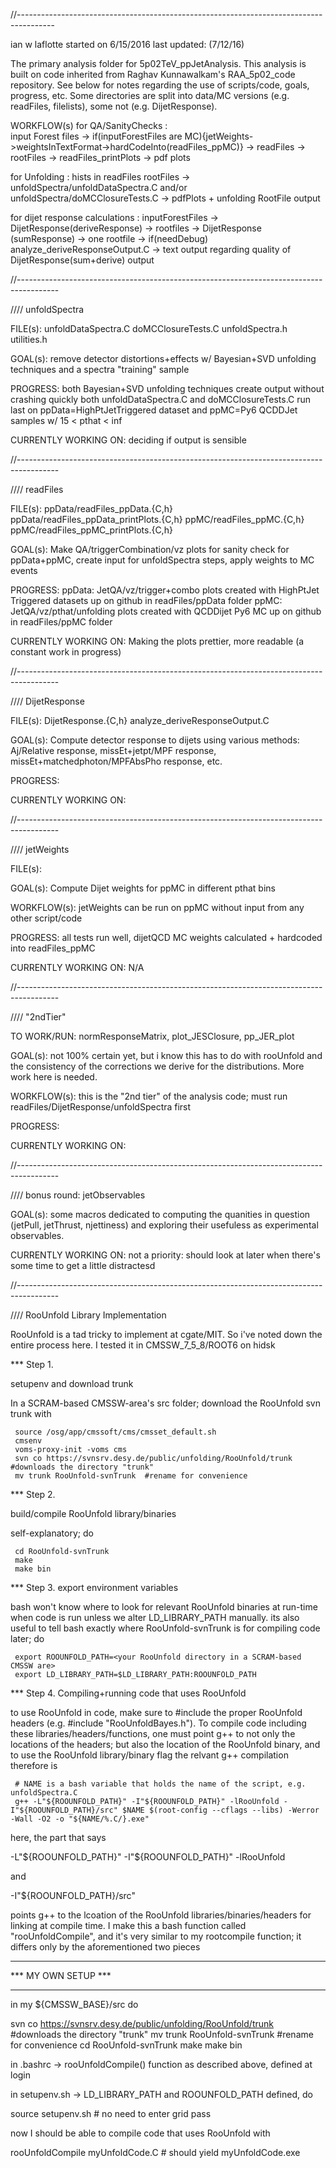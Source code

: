 //---------------------------------------------------------------------------------------

ian w laflotte
started on 6/15/2016
last updated: (7/12/16)

The primary analysis folder for 5p02TeV_ppJetAnalysis. This analysis is built on code inherited from Raghav Kunnawalkam's RAA_5p02_code repository. 
See below for notes regarding the use of scripts/code, goals, progress, etc. Some directories are split into data/MC versions (e.g. readFiles, filelists), some not (e.g. DijetResponse). 

WORKFLOW(s)
for QA/SanityChecks :  
input Forest files -> 
if(inputForestFiles are MC){jetWeights->weightsInTextFormat->hardCodeInto(readFiles_ppMC)} -> 
readFiles -> rootFiles -> readFiles_printPlots -> pdf plots

for Unfolding : 
hists in readFiles rootFiles -> unfoldSpectra/unfoldDataSpectra.C and/or unfoldSpectra/doMCClosureTests.C -> pdfPlots + unfolding RootFile output

for dijet response calculations : 
inputForestFiles -> DijetResponse(deriveResponse) -> rootfiles -> DijetResponse (sumResponse) -> one rootfile -> 
if(needDebug) analyze_deriveResponseOutput.C -> text output regarding quality of DijetResponse(sum+derive) output 


//----------------------------------------------------------------------------------------

//// unfoldSpectra

FILE(s):
unfoldDataSpectra.C
doMCClosureTests.C
unfoldSpectra.h
utilities.h

GOAL(s): 
remove detector distortions+effects w/ Bayesian+SVD unfolding techniques and a spectra "training" sample

PROGRESS: 
both Bayesian+SVD unfolding techniques create output without crashing quickly
both unfoldDataSpectra.C and doMCClosureTests.C run last on ppData=HighPtJetTriggered dataset and ppMC=Py6 QCDDJet samples w/ 15 < pthat < inf 

CURRENTLY WORKING ON:
deciding if output is sensible


//----------------------------------------------------------------------------------------

//// readFiles 

FILE(s):
ppData/readFiles_ppData.{C,h}
ppData/readFiles_ppData_printPlots.{C,h}
ppMC/readFiles_ppMC.{C,h}
ppMC/readFiles_ppMC_printPlots.{C,h}

GOAL(s):
Make QA/triggerCombination/vz plots for sanity check for ppData+ppMC, create input for unfoldSpectra steps, apply weights to MC events

PROGRESS:
ppData: JetQA/vz/trigger+combo plots created with HighPtJet Triggered datasets up on github in readFiles/ppData folder
ppMC: JetQA/vz/pthat/unfolding plots created with QCDDijet Py6 MC up on github in readFiles/ppMC folder

CURRENTLY WORKING ON:
Making the plots prettier, more readable (a constant work in progress)


//----------------------------------------------------------------------------------------

//// DijetResponse 

FILE(s):
DijetResponse.{C,h}
analyze_deriveResponseOutput.C

GOAL(s): 
Compute detector response to dijets using various methods: 
Aj/Relative response, missEt+jetpt/MPF response, missEt+matchedphoton/MPFAbsPho response, etc.

PROGRESS:


CURRENTLY WORKING ON:



//----------------------------------------------------------------------------------------

//// jetWeights

FILE(s):

GOAL(s): 
Compute Dijet weights for ppMC in different pthat bins

WORKFLOW(s):
jetWeights can be run on ppMC without input from any other script/code

PROGRESS:
all tests run well, dijetQCD MC weights calculated + hardcoded into readFiles_ppMC

CURRENTLY WORKING ON:
N/A



//----------------------------------------------------------------------------------------

//// "2ndTier"

TO WORK/RUN: normResponseMatrix, plot_JESClosure, pp_JER_plot

GOAL(s): not 100% certain yet, but i know this has to do with rooUnfold and the consistency of the corrections we derive for the distributions. More work here is needed.
 
WORKFLOW(s): 
this is the "2nd tier" of the analysis code; must run readFiles/DijetResponse/unfoldSpectra first

PROGRESS:

CURRENTLY WORKING ON:



//----------------------------------------------------------------------------------------

//// bonus round: jetObservables 

GOAL(s): 
some macros dedicated to computing the quanities in question (jetPull, jetThrust, njettiness) and exploring their usefuless as experimental observables. 

CURRENTLY WORKING ON:
not a priority: should look at later when there's some time to get a little distractesd



//----------------------------------------------------------------------------------------

//// RooUnfold Library Implementation

RooUnfold is a tad tricky to implement at cgate/MIT. So i've noted down the entire process here. I tested it in CMSSW_7_5_8/ROOT6 on hidsk

*** Step 1. 

setupenv and download trunk

In a SCRAM-based CMSSW-area's src folder; download the RooUnfold svn trunk with

     source /osg/app/cmssoft/cms/cmsset_default.sh
     cmsenv
     voms-proxy-init -voms cms
     svn co https://svnsrv.desy.de/public/unfolding/RooUnfold/trunk  #downloads the directory "trunk"
     mv trunk RooUnfold-svnTrunk  #rename for convenience

*** Step 2. 

build/compile RooUnfold library/binaries

self-explanatory; do
         
     cd RooUnfold-svnTrunk
     make
     make bin

*** Step 3. export environment variables 

bash won't know where to look for relevant RooUnfold binaries at run-time when code is run unless we alter LD_LIBRARY_PATH manually. its also useful to tell bash exactly where RooUnfold-svnTrunk is for compiling code later; do

     export ROOUNFOLD_PATH=<your RooUnfold directory in a SCRAM-based CMSSW are>
     export LD_LIBRARY_PATH=$LD_LIBRARY_PATH:ROOUNFOLD_PATH

*** Step 4. Compiling+running code that uses RooUnfold

to use RooUnfold in code, make sure to #include the proper RooUnfold headers (e.g. #include "RooUnfoldBayes.h"). 
To compile code including these libraries/headers/functions, one must point g++ to not only the locations of the headers; but also the location of the RooUnfold binary, and to use the RooUnfold library/binary flag
the relvant g++ compilation therefore is

     # NAME is a bash variable that holds the name of the script, e.g. unfoldSpectra.C
     g++ -L"${ROOUNFOLD_PATH}" -I"${ROOUNFOLD_PATH}" -lRooUnfold -I"${ROOUNFOLD_PATH}/src" $NAME $(root-config --cflags --libs) -Werror -Wall -O2 -o "${NAME/%.C/}.exe"

here, the part that says 

-L"${ROOUNFOLD_PATH}" -I"${ROOUNFOLD_PATH}" -lRooUnfold

and 

-I"${ROOUNFOLD_PATH}/src"

points g++ to the lcoation of the RooUnfold libraries/binaries/headers for linking at compile time. I make this a bash function called "rooUnfoldCompile", and it's very similar to my rootcompile function; it differs only by the aforementioned two pieces

********************
*** MY OWN SETUP ***
********************

in my ${CMSSW_BASE}/src do 

   svn co https://svnsrv.desy.de/public/unfolding/RooUnfold/trunk  #downloads the directory "trunk"
   mv trunk RooUnfold-svnTrunk  #rename for convenience
   cd RooUnfold-svnTrunk
   make
   make bin

in .bashrc -> rooUnfoldCompile() function as described above, defined at login

in setupenv.sh -> LD_LIBRARY_PATH and ROOUNFOLD_PATH defined, do

   source setupenv.sh  # no need to enter grid pass

now I should be able to compile code that uses RooUnfold with
   
   rooUnfoldCompile myUnfoldCode.C  # should yield myUnfoldCode.exe
